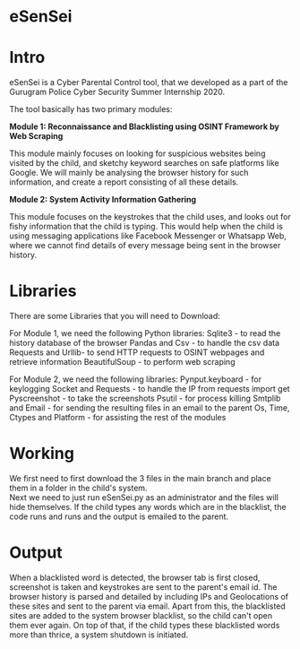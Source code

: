 # eSenSei


# Intro

eSenSei is a Cyber Parental Control tool, that we developed as a part of the Gurugram Police Cyber Security Summer Internship 2020. 

The tool basically has two primary modules:

**Module 1: Reconnaissance and Blacklisting using OSINT Framework by Web Scraping**

This module mainly focuses on looking for suspicious websites being visited by the child, and sketchy keyword searches on safe platforms like Google. We will mainly be analysing the browser history for such information, and create a report consisting of all these details.

**Module 2: System Activity Information Gathering**

This module focuses on the keystrokes that the child uses, and looks out for fishy information that the child is typing. This would help when the child is using messaging applications like Facebook Messenger or Whatsapp Web, where we cannot find details of every message being sent in the browser history.  

# Libraries

There are some Libraries that you will need to Download:

For Module 1, we need the following Python libraries:
Sqlite3 - to read the history database of the browser
Pandas and Csv - to handle the csv data
Requests and Urllib- to send HTTP requests to OSINT webpages and retrieve information
BeautifulSoup - to perform web scraping

For Module 2, we need the following libraries:
Pynput.keyboard - for keylogging
Socket and Requests - to handle the IP
from requests import get
Pyscreenshot - to take the screenshots
Psutil - for process killing
Smtplib and Email - for sending the resulting files in an email to the parent
Os, Time, Ctypes and Platform - for assisting the rest of the modules

# Working

We first need to first download the 3 files in the main branch and place them in a folder in the child's system.  
Next we need to just run eSenSei.py as an administrator and the files will hide themselves. 
If the child types any words which are in the blacklist, the code runs and runs and the output is emailed to the parent.

# Output

When a blacklisted word is detected, the browser tab is first closed, screenshot is taken and keystrokes are sent to the parent's email id.
The browser history is parsed and detailed by including IPs and Geolocations of these sites and sent to the parent via email.
Apart from this, the blacklisted sites are added to the system browser blacklist, so the child can't open them ever again. On top of that, if the child types these blacklisted words more than thrice, a system shutdown is initiated.
 
